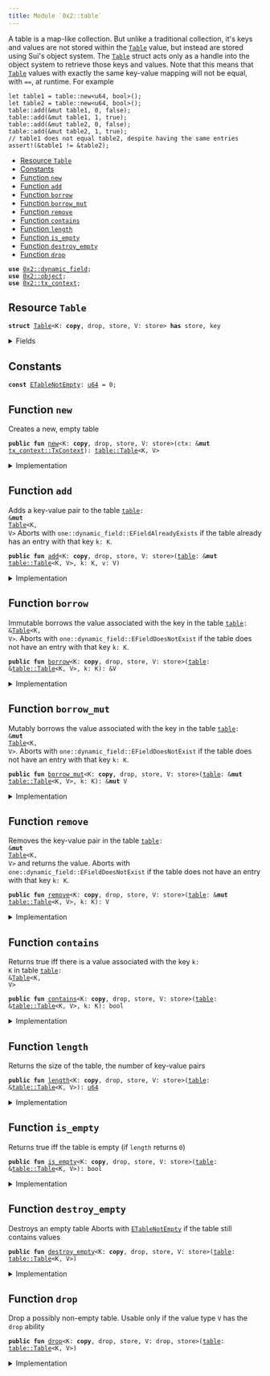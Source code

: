 ```yaml
---
title: Module `0x2::table`
---
```


A table is a map-like collection. But unlike a traditional collection, it's keys and values are
not stored within the <code><a href="../one-framework/table.md#0x2_table_Table">Table</a></code> value, but instead are stored using Sui's object system. The
<code><a href="../one-framework/table.md#0x2_table_Table">Table</a></code> struct acts only as a handle into the object system to retrieve those keys and values.
Note that this means that <code><a href="../one-framework/table.md#0x2_table_Table">Table</a></code> values with exactly the same key-value mapping will not be
equal, with <code>==</code>, at runtime. For example
```
let table1 = table::new<u64, bool>();
let table2 = table::new<u64, bool>();
table::add(&mut table1, 0, false);
table::add(&mut table1, 1, true);
table::add(&mut table2, 0, false);
table::add(&mut table2, 1, true);
// table1 does not equal table2, despite having the same entries
assert!(&table1 != &table2);
```


-  [Resource `Table`](#0x2_table_Table)
-  [Constants](#@Constants_0)
-  [Function `new`](#0x2_table_new)
-  [Function `add`](#0x2_table_add)
-  [Function `borrow`](#0x2_table_borrow)
-  [Function `borrow_mut`](#0x2_table_borrow_mut)
-  [Function `remove`](#0x2_table_remove)
-  [Function `contains`](#0x2_table_contains)
-  [Function `length`](#0x2_table_length)
-  [Function `is_empty`](#0x2_table_is_empty)
-  [Function `destroy_empty`](#0x2_table_destroy_empty)
-  [Function `drop`](#0x2_table_drop)


<pre><code><b>use</b> <a href="../one-framework/dynamic_field.md#0x2_dynamic_field">0x2::dynamic_field</a>;
<b>use</b> <a href="../one-framework/object.md#0x2_object">0x2::object</a>;
<b>use</b> <a href="../one-framework/tx_context.md#0x2_tx_context">0x2::tx_context</a>;
</code></pre>



<a name="0x2_table_Table"></a>

## Resource `Table`



<pre><code><b>struct</b> <a href="../one-framework/table.md#0x2_table_Table">Table</a>&lt;K: <b>copy</b>, drop, store, V: store&gt; <b>has</b> store, key
</code></pre>



<details>
<summary>Fields</summary>


<dl>
<dt>
<code>id: <a href="../one-framework/object.md#0x2_object_UID">object::UID</a></code>
</dt>
<dd>
 the ID of this table
</dd>
<dt>
<code>size: <a href="../move-stdlib/u64.md#0x1_u64">u64</a></code>
</dt>
<dd>
 the number of key-value pairs in the table
</dd>
</dl>


</details>

<a name="@Constants_0"></a>

## Constants


<a name="0x2_table_ETableNotEmpty"></a>



<pre><code><b>const</b> <a href="../one-framework/table.md#0x2_table_ETableNotEmpty">ETableNotEmpty</a>: <a href="../move-stdlib/u64.md#0x1_u64">u64</a> = 0;
</code></pre>



<a name="0x2_table_new"></a>

## Function `new`

Creates a new, empty table


<pre><code><b>public</b> <b>fun</b> <a href="../one-framework/table.md#0x2_table_new">new</a>&lt;K: <b>copy</b>, drop, store, V: store&gt;(ctx: &<b>mut</b> <a href="../one-framework/tx_context.md#0x2_tx_context_TxContext">tx_context::TxContext</a>): <a href="../one-framework/table.md#0x2_table_Table">table::Table</a>&lt;K, V&gt;
</code></pre>



<details>
<summary>Implementation</summary>


<pre><code><b>public</b> <b>fun</b> <a href="../one-framework/table.md#0x2_table_new">new</a>&lt;K: <b>copy</b> + drop + store, V: store&gt;(ctx: &<b>mut</b> TxContext): <a href="../one-framework/table.md#0x2_table_Table">Table</a>&lt;K, V&gt; {
    <a href="../one-framework/table.md#0x2_table_Table">Table</a> {
        id: <a href="../one-framework/object.md#0x2_object_new">object::new</a>(ctx),
        size: 0,
    }
}
</code></pre>



</details>

<a name="0x2_table_add"></a>

## Function `add`

Adds a key-value pair to the table <code><a href="../one-framework/table.md#0x2_table">table</a>: &<b>mut</b> <a href="../one-framework/table.md#0x2_table_Table">Table</a>&lt;K, V&gt;</code>
Aborts with <code>one::dynamic_field::EFieldAlreadyExists</code> if the table already has an entry with
that key <code>k: K</code>.


<pre><code><b>public</b> <b>fun</b> <a href="../one-framework/table.md#0x2_table_add">add</a>&lt;K: <b>copy</b>, drop, store, V: store&gt;(<a href="../one-framework/table.md#0x2_table">table</a>: &<b>mut</b> <a href="../one-framework/table.md#0x2_table_Table">table::Table</a>&lt;K, V&gt;, k: K, v: V)
</code></pre>



<details>
<summary>Implementation</summary>


<pre><code><b>public</b> <b>fun</b> <a href="../one-framework/table.md#0x2_table_add">add</a>&lt;K: <b>copy</b> + drop + store, V: store&gt;(<a href="../one-framework/table.md#0x2_table">table</a>: &<b>mut</b> <a href="../one-framework/table.md#0x2_table_Table">Table</a>&lt;K, V&gt;, k: K, v: V) {
    field::add(&<b>mut</b> <a href="../one-framework/table.md#0x2_table">table</a>.id, k, v);
    <a href="../one-framework/table.md#0x2_table">table</a>.size = <a href="../one-framework/table.md#0x2_table">table</a>.size + 1;
}
</code></pre>



</details>

<a name="0x2_table_borrow"></a>

## Function `borrow`

Immutable borrows the value associated with the key in the table <code><a href="../one-framework/table.md#0x2_table">table</a>: &<a href="../one-framework/table.md#0x2_table_Table">Table</a>&lt;K, V&gt;</code>.
Aborts with <code>one::dynamic_field::EFieldDoesNotExist</code> if the table does not have an entry with
that key <code>k: K</code>.


<pre><code><b>public</b> <b>fun</b> <a href="../one-framework/table.md#0x2_table_borrow">borrow</a>&lt;K: <b>copy</b>, drop, store, V: store&gt;(<a href="../one-framework/table.md#0x2_table">table</a>: &<a href="../one-framework/table.md#0x2_table_Table">table::Table</a>&lt;K, V&gt;, k: K): &V
</code></pre>



<details>
<summary>Implementation</summary>


<pre><code><b>public</b> <b>fun</b> <a href="../one-framework/table.md#0x2_table_borrow">borrow</a>&lt;K: <b>copy</b> + drop + store, V: store&gt;(<a href="../one-framework/table.md#0x2_table">table</a>: &<a href="../one-framework/table.md#0x2_table_Table">Table</a>&lt;K, V&gt;, k: K): &V {
    field::borrow(&<a href="../one-framework/table.md#0x2_table">table</a>.id, k)
}
</code></pre>



</details>

<a name="0x2_table_borrow_mut"></a>

## Function `borrow_mut`

Mutably borrows the value associated with the key in the table <code><a href="../one-framework/table.md#0x2_table">table</a>: &<b>mut</b> <a href="../one-framework/table.md#0x2_table_Table">Table</a>&lt;K, V&gt;</code>.
Aborts with <code>one::dynamic_field::EFieldDoesNotExist</code> if the table does not have an entry with
that key <code>k: K</code>.


<pre><code><b>public</b> <b>fun</b> <a href="../one-framework/table.md#0x2_table_borrow_mut">borrow_mut</a>&lt;K: <b>copy</b>, drop, store, V: store&gt;(<a href="../one-framework/table.md#0x2_table">table</a>: &<b>mut</b> <a href="../one-framework/table.md#0x2_table_Table">table::Table</a>&lt;K, V&gt;, k: K): &<b>mut</b> V
</code></pre>



<details>
<summary>Implementation</summary>


<pre><code><b>public</b> <b>fun</b> <a href="../one-framework/table.md#0x2_table_borrow_mut">borrow_mut</a>&lt;K: <b>copy</b> + drop + store, V: store&gt;(<a href="../one-framework/table.md#0x2_table">table</a>: &<b>mut</b> <a href="../one-framework/table.md#0x2_table_Table">Table</a>&lt;K, V&gt;, k: K): &<b>mut</b> V {
    field::borrow_mut(&<b>mut</b> <a href="../one-framework/table.md#0x2_table">table</a>.id, k)
}
</code></pre>



</details>

<a name="0x2_table_remove"></a>

## Function `remove`

Removes the key-value pair in the table <code><a href="../one-framework/table.md#0x2_table">table</a>: &<b>mut</b> <a href="../one-framework/table.md#0x2_table_Table">Table</a>&lt;K, V&gt;</code> and returns the value.
Aborts with <code>one::dynamic_field::EFieldDoesNotExist</code> if the table does not have an entry with
that key <code>k: K</code>.


<pre><code><b>public</b> <b>fun</b> <a href="../one-framework/table.md#0x2_table_remove">remove</a>&lt;K: <b>copy</b>, drop, store, V: store&gt;(<a href="../one-framework/table.md#0x2_table">table</a>: &<b>mut</b> <a href="../one-framework/table.md#0x2_table_Table">table::Table</a>&lt;K, V&gt;, k: K): V
</code></pre>



<details>
<summary>Implementation</summary>


<pre><code><b>public</b> <b>fun</b> <a href="../one-framework/table.md#0x2_table_remove">remove</a>&lt;K: <b>copy</b> + drop + store, V: store&gt;(<a href="../one-framework/table.md#0x2_table">table</a>: &<b>mut</b> <a href="../one-framework/table.md#0x2_table_Table">Table</a>&lt;K, V&gt;, k: K): V {
    <b>let</b> v = field::remove(&<b>mut</b> <a href="../one-framework/table.md#0x2_table">table</a>.id, k);
    <a href="../one-framework/table.md#0x2_table">table</a>.size = <a href="../one-framework/table.md#0x2_table">table</a>.size - 1;
    v
}
</code></pre>



</details>

<a name="0x2_table_contains"></a>

## Function `contains`

Returns true iff there is a value associated with the key <code>k: K</code> in table <code><a href="../one-framework/table.md#0x2_table">table</a>: &<a href="../one-framework/table.md#0x2_table_Table">Table</a>&lt;K, V&gt;</code>


<pre><code><b>public</b> <b>fun</b> <a href="../one-framework/table.md#0x2_table_contains">contains</a>&lt;K: <b>copy</b>, drop, store, V: store&gt;(<a href="../one-framework/table.md#0x2_table">table</a>: &<a href="../one-framework/table.md#0x2_table_Table">table::Table</a>&lt;K, V&gt;, k: K): bool
</code></pre>



<details>
<summary>Implementation</summary>


<pre><code><b>public</b> <b>fun</b> <a href="../one-framework/table.md#0x2_table_contains">contains</a>&lt;K: <b>copy</b> + drop + store, V: store&gt;(<a href="../one-framework/table.md#0x2_table">table</a>: &<a href="../one-framework/table.md#0x2_table_Table">Table</a>&lt;K, V&gt;, k: K): bool {
    field::exists_with_type&lt;K, V&gt;(&<a href="../one-framework/table.md#0x2_table">table</a>.id, k)
}
</code></pre>



</details>

<a name="0x2_table_length"></a>

## Function `length`

Returns the size of the table, the number of key-value pairs


<pre><code><b>public</b> <b>fun</b> <a href="../one-framework/table.md#0x2_table_length">length</a>&lt;K: <b>copy</b>, drop, store, V: store&gt;(<a href="../one-framework/table.md#0x2_table">table</a>: &<a href="../one-framework/table.md#0x2_table_Table">table::Table</a>&lt;K, V&gt;): <a href="../move-stdlib/u64.md#0x1_u64">u64</a>
</code></pre>



<details>
<summary>Implementation</summary>


<pre><code><b>public</b> <b>fun</b> <a href="../one-framework/table.md#0x2_table_length">length</a>&lt;K: <b>copy</b> + drop + store, V: store&gt;(<a href="../one-framework/table.md#0x2_table">table</a>: &<a href="../one-framework/table.md#0x2_table_Table">Table</a>&lt;K, V&gt;): <a href="../move-stdlib/u64.md#0x1_u64">u64</a> {
    <a href="../one-framework/table.md#0x2_table">table</a>.size
}
</code></pre>



</details>

<a name="0x2_table_is_empty"></a>

## Function `is_empty`

Returns true iff the table is empty (if <code>length</code> returns <code>0</code>)


<pre><code><b>public</b> <b>fun</b> <a href="../one-framework/table.md#0x2_table_is_empty">is_empty</a>&lt;K: <b>copy</b>, drop, store, V: store&gt;(<a href="../one-framework/table.md#0x2_table">table</a>: &<a href="../one-framework/table.md#0x2_table_Table">table::Table</a>&lt;K, V&gt;): bool
</code></pre>



<details>
<summary>Implementation</summary>


<pre><code><b>public</b> <b>fun</b> <a href="../one-framework/table.md#0x2_table_is_empty">is_empty</a>&lt;K: <b>copy</b> + drop + store, V: store&gt;(<a href="../one-framework/table.md#0x2_table">table</a>: &<a href="../one-framework/table.md#0x2_table_Table">Table</a>&lt;K, V&gt;): bool {
    <a href="../one-framework/table.md#0x2_table">table</a>.size == 0
}
</code></pre>



</details>

<a name="0x2_table_destroy_empty"></a>

## Function `destroy_empty`

Destroys an empty table
Aborts with <code><a href="../one-framework/table.md#0x2_table_ETableNotEmpty">ETableNotEmpty</a></code> if the table still contains values


<pre><code><b>public</b> <b>fun</b> <a href="../one-framework/table.md#0x2_table_destroy_empty">destroy_empty</a>&lt;K: <b>copy</b>, drop, store, V: store&gt;(<a href="../one-framework/table.md#0x2_table">table</a>: <a href="../one-framework/table.md#0x2_table_Table">table::Table</a>&lt;K, V&gt;)
</code></pre>



<details>
<summary>Implementation</summary>


<pre><code><b>public</b> <b>fun</b> <a href="../one-framework/table.md#0x2_table_destroy_empty">destroy_empty</a>&lt;K: <b>copy</b> + drop + store, V: store&gt;(<a href="../one-framework/table.md#0x2_table">table</a>: <a href="../one-framework/table.md#0x2_table_Table">Table</a>&lt;K, V&gt;) {
    <b>let</b> <a href="../one-framework/table.md#0x2_table_Table">Table</a> { id, size } = <a href="../one-framework/table.md#0x2_table">table</a>;
    <b>assert</b>!(size == 0, <a href="../one-framework/table.md#0x2_table_ETableNotEmpty">ETableNotEmpty</a>);
    id.delete()
}
</code></pre>



</details>

<a name="0x2_table_drop"></a>

## Function `drop`

Drop a possibly non-empty table.
Usable only if the value type <code>V</code> has the <code>drop</code> ability


<pre><code><b>public</b> <b>fun</b> <a href="../one-framework/table.md#0x2_table_drop">drop</a>&lt;K: <b>copy</b>, drop, store, V: drop, store&gt;(<a href="../one-framework/table.md#0x2_table">table</a>: <a href="../one-framework/table.md#0x2_table_Table">table::Table</a>&lt;K, V&gt;)
</code></pre>



<details>
<summary>Implementation</summary>


<pre><code><b>public</b> <b>fun</b> <a href="../one-framework/table.md#0x2_table_drop">drop</a>&lt;K: <b>copy</b> + drop + store, V: drop + store&gt;(<a href="../one-framework/table.md#0x2_table">table</a>: <a href="../one-framework/table.md#0x2_table_Table">Table</a>&lt;K, V&gt;) {
    <b>let</b> <a href="../one-framework/table.md#0x2_table_Table">Table</a> { id, size: _ } = <a href="../one-framework/table.md#0x2_table">table</a>;
    id.delete()
}
</code></pre>



</details>
